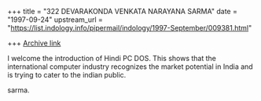 +++
title = "322 DEVARAKONDA VENKATA NARAYANA SARMA"
date = "1997-09-24"
upstream_url = "https://list.indology.info/pipermail/indology/1997-September/009381.html"

+++
[Archive link](https://list.indology.info/pipermail/indology/1997-September/009381.html)

I welcome the introduction of Hindi PC DOS. This shows that the
international computer industry recognizes the market potential in India
and is trying to cater to the indian public.

sarma.



